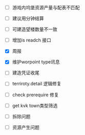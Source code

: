 - [ ] 游戏内坞堡资源产量与配表不匹配
- [ ] 建议用分钟结算


- [ ] 可建造望楼数量不一致

- [ ] 增加is readch 接口

- [x] 周报

- [x] 维护worpoint type讯息

- [ ] 建造凭证收尾
- [ ] terriroty.detail 逻辑修复

- [ ] check prerequire 修复
- [ ] get kvk town类型筛选
- [ ] 拆除问题
- [ ] 资源产生问题
